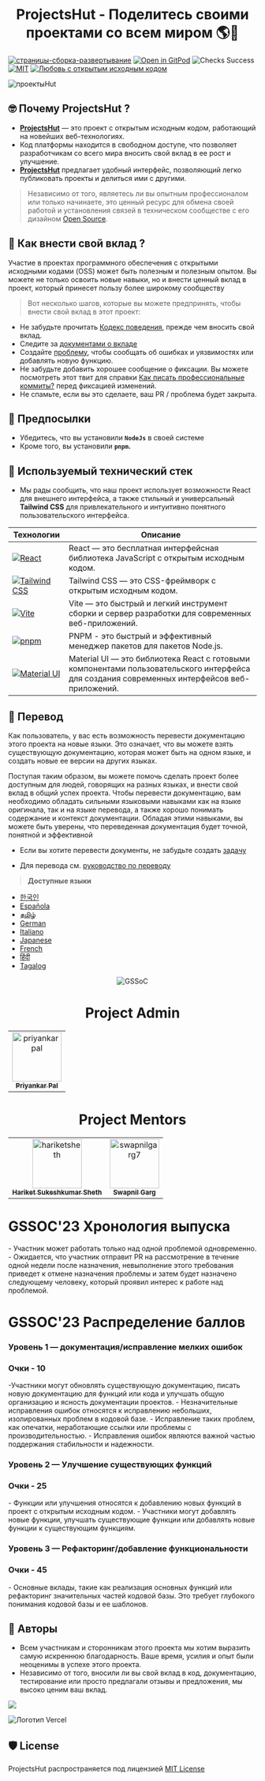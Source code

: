 <h1 align="center"> ProjectsHut - Поделитесь своими проектами со всем миром 🌎🌈</h1>

[![страницы-сборка-развертывание](https://github.com/priyankarpal/ProjectsHut/actions/workflows/pages/pages-build-deployment/badge.svg?branch=main)](https://github.com/priyankarpal/ProjectsHut/actions/workflows/pages/pages-build-deployment) [![Open in GitPod](https://img.shields.io/badge/Gitpod-Ready--to--Code-blue?logo=gitpod)](https://gitpod.io/#https://github.com/priyankarpal/ProjectsHut) ![Checks Success](https://badgen.net/github/checks/node-formidable/node-formidable) [![MIT](https://badgen.net/badge/license/MIT/blue)](https://github.com/priyankarpal/ProjectsHut/blob/main/LICENS)
[![Любовь с открытым исходным кодом](https://badges.frapsoft.com/os/v1/open-source.png?v=103)](https://github.com/ellerbrock/open-source-badges/)

![проектыHut](https://user-images.githubusercontent.com/88102392/235369195-189ad8cd-31df-4099-8b99-3efac3056651.png)

## 🤓 Почему ProjectsHut ?

- **[ProjectsHut](https://projectshut.vercel.app)** — это проект с открытым исходным кодом, работающий на новейших веб-технологиях.
- Код платформы находится в свободном доступе, что позволяет разработчикам со всего мира вносить свой вклад в ее рост и улучшение.
- **[ProjectsHut](https://projectshut.vercel.app)** предлагает удобный интерфейс, позволяющий легко публиковать проекты и делиться ими с другими.

> Независимо от того, являетесь ли вы опытным профессионалом или только начинаете, это ценный ресурс для обмена своей работой и установления связей в техническом сообществе с его дизайном [Open Source](https://opensource.guide).

## 🤔 Как внести свой вклад ?

Участие в проектах программного обеспечения с открытыми исходными кодами (OSS) может быть полезным и полезным опытом. Вы можете не только освоить новые навыки, но и внести ценный вклад в проект, который принесет пользу более широкому сообществу

> Вот несколько шагов, которые вы можете предпринять, чтобы внести свой вклад в этот проект:

- Не забудьте прочитать [Кодекс поведения](https://github.com/priyankarpal/ProjectsHut/blob/main/CODE_OF_CONDUCT.md), прежде чем вносить свой вклад.
- Следите за [документами о вкладе](/contributing.md)
- Создайте [проблему](https://github.com/priyankarpal/ProjectsHut/issues/new/choose), чтобы сообщать об ошибках и уязвимостях или добавлять новую функцию.
- Не забудьте добавить хорошее сообщение о фиксации. Вы можете посмотреть этот твит для справки [Как писать профессиональные коммиты?](https://twitter.com/Priyankarpal/status/1638403157863673859) перед фиксацией изменений.
- Не спамьте, если вы это сделаете, ваш PR / проблема будет закрыта.

## 🤏 Предпосылки

- Убедитесь, что вы установили **`NodeJs`** в своей системе
- Кроме того, вы установили **`pnpm`.**

## 🧰 Используемый технический стек

- Мы рады сообщить, что наш проект использует возможности React для внешнего интерфейса, а также стильный и универсальный **Tailwind CSS** для привлекательного и интуитивно понятного пользовательского интерфейса.

| Технологии                                                                                                                                           | Описание                                                                                                                                     |
| ---------------------------------------------------------------------------------------------------------------------------------------------------- | -------------------------------------------------------------------------------------------------------------------------------------------- |
| [![React](https://img.shields.io/badge/-React-blue?style=flat-square&logo=react&logoColor=white)](https://reactjs.org/)                              | React — это бесплатная интерфейсная библиотека JavaScript с открытым исходным кодом.                                                         |
| [![Tailwind CSS](https://img.shields.io/badge/-Tailwind%20CSS-38B2AC?style=flat-square&logo=tailwind-css&logoColor=white)](https://tailwindcss.com/) | Tailwind CSS — это CSS-фреймворк с открытым исходным кодом.                                                                                  |
| [![Vite](https://img.shields.io/static/v1?style=for-the-badge&message=Vite&color=646CFF&logo=Vite&logoColor=FFFFFF&label=)](https://vitejs.dev/)     | Vite — это быстрый и легкий инструмент сборки и сервер разработки для современных веб-приложений.                                            |
| [![pnpm](https://img.shields.io/static/v1?style=for-the-badge&message=pnpm&color=222222&logo=pnpm&logoColor=F69220&label=)](https://pnpm.io/)        | PNPM - это быстрый и эффективный менеджер пакетов для пакетов Node.js.                                                                       |
| [![Material UI](https://img.shields.io/badge/-Material_UI-0081CB?logo=Material-UI&logoColor=white&style=for-the-badge)](https://mui.com/)            | Material UI — это библиотека React с готовыми компонентами пользовательского интерфейса для создания современных интерфейсов веб-приложений. |

## 📙 Перевод

Как пользователь, у вас есть возможность перевести документацию этого проекта на новые языки. Это означает, что вы можете взять существующую документацию, которая может быть на одном языке, и создать новые ее версии на других языках.

Поступая таким образом, вы можете помочь сделать проект более доступным для людей, говорящих на разных языках, и внести свой вклад в общий успех проекта. Чтобы перевести документацию, вам необходимо обладать сильными языковыми навыками как на языке оригинала, так и на языке перевода, а также хорошо понимать содержание и контекст документации. Обладая этими навыками, вы можете быть уверены, что переведенная документация будет точной, понятной и эффективной

- Если вы хотите перевести документы, не забудьте создать [задачу](https://github.com/priyankarpal/ProjectsHut/issues/new?assignees=&labels=Translate&template=translation-.md&title=+Translate)

- Для перевода см. [руководство по переводу](https://github.com/priyankarpal/ProjectsHut/blob/main/translations/translation_guide.md)

> **Доступные языки**

- [한국인](https://github.com/priyankarpal/ProjectsHut/tree/main/translations/Korean)
- [Española](https://github.com/priyankarpal/ProjectsHut/tree/main/translations/Spanish)
- [தமிழ்](https://github.com/priyankarpal/ProjectsHut/tree/main/translations/Tamil)
- [German](https://github.com/priyankarpal/ProjectsHut/tree/main/translations/German)
- [Italiano](https://github.com/priyankarpal/ProjectsHut/tree/main/translations/Italian)
- [Japanese](https://github.com/priyankarpal/ProjectsHut/tree/main/translations/Japanese)
- [French](https://github.com/priyankarpal/ProjectsHut/tree/main/translations/French)
- [हिंदी](https://github.com/priyankarpal/ProjectsHut/tree/main/translations/Hindi)
- [Tagalog](https://github.com/priyankarpal/ProjectsHut/tree/main/translations/Tagalog)

<div align=center>
<img alt="GSSoC" src="https://github.com/priyankarpal/ProjectsHut/assets/88102392/0c5debf5-d414-4916-87d8-e1a710773ae3">
</div>

<h1 align=center> Project Admin </h1>
<table align=center >
        <tr>
            <td align="center"><a href="https://github.com/priyankarpal"><img alt="priyankarpal"
                        src="https://github.com/priyankarpal.png" width="100px;"><br><sub><b> Priyankar Pal
                        </b></sub></a><br></td> </a></td>

</table>

<h1 align=center> Project Mentors </h1>
<table align=center>
        <tr>
            <td align="center"><a href="https://github.com/hariketsheth"><img alt="hariketsheth"
                        src="https://github.com/hariketsheth.png" width="100px;"><br><sub><b> Hariket Sukeshkumar Sheth
                        </b></sub></a><br></td> </a></td>
            <td align="center"><a href="https://github.com/swapnilgarg7"><img alt="swapnilgarg7"
                        src="https://github.com/swapnilgarg7.png" width="100px;"><br><sub><b> Swapnil Garg
                        </b></sub></a><br></td></a></td>
</table>

<h1> GSSOC'23 Хронология выпуска </h1>
- Участник может работать только над одной проблемой одновременно.   
- Ожидается, что участник отправит PR на рассмотрение в течение одной недели после назначения, невыполнение этого требования приведет к отмене назначения проблемы и затем будет назначено следующему человеку, который проявил интерес к работе над проблемой.

<h1> GSSOC'23 Распределение баллов </h1>
<h3> Уровень 1 — документация/исправление мелких ошибок </h3> 
<h3>Очки - 10</h3>
-Участники могут обновлять существующую документацию, писать новую документацию для функций или кода и улучшать общую организацию и ясность документации проектов.  
- Незначительные исправления ошибок относятся к исправлению небольших, изолированных проблем в кодовой базе.  
- Исправление таких проблем, как опечатки, неработающие ссылки или проблемы с производительностью. 
- Исправления ошибок являются важной частью поддержания стабильности и надежности.

<h3>Уровень 2 — Улучшение существующих функций </h3>
<h3> Очки - 25 </h3>
- Функции или улучшения относятся к добавлению новых функций в проект с открытым исходным кодом.     
- Участники могут добавлять новые функции, улучшать существующие функции или добавлять новые функции к существующим функциям.

<h3> Уровень 3 — Рефакторинг/добавление функциональности </h3>
<h3> Очки - 45 </h3>
- Основные вклады, такие как реализация основных функций или рефакторинг значительных частей кодовой базы. Это требует глубокого понимания кодовой базы и ее шаблонов.

## 🤝 Авторы

- Всем участникам и сторонникам этого проекта мы хотим выразить самую искреннюю благодарность. Ваше время, усилия и опыт были неоценимы в успехе этого проекта.
- Независимо от того, вносили ли вы свой вклад в код, документацию, тестирование или просто предлагали отзывы и предложения, мы высоко ценим ваш вклад.

<a href="https://github.com/priyankarpal/ProjectsHut/graphs/contributors">
  <img src="https://contrib.rocks/image?repo=priyankarpal/ProjectsHut" />
</a>

![Логотип Vercel](https://camo.githubusercontent.com/37b009b52b3a9af7886f52e75cd76d1b32fef331ab1dc2108089c0ced0b7635f/68747470733a2f2f7777772e6461746f636d732d6173736574732e636f6d2f33313034392f313631383938333239372d706f77657265642d62792d76657263656c2e737667)

## 🛡️ License

ProjectsHut распространяется под лицензией [MIT License](https://github.com/priyankarpal/ProjectsHut/blob/main/LICENSE)

